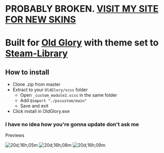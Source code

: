 # PROBABLY BROKEN. [VISIT MY SITE FOR NEW SKINS](https://steamskins.pages.dev/)

# Built for [Old Glory](https://github.com/Jonius7/SteamUI-OldGlory/) with theme set to [Steam-Library](https://github.com/AikoMidori/steam-library)

## How to install

- Clone .zip from master
- Extract to your `OldGlory/scss` folder
  - Open `_custom_module2.scss` in the same folder
  - Add `@import "./pscustom/main"`
  - Save and exit
- Click install in OldGlory.exe

### I have no idea how you're gonna update don't ask me

Previews

![20d;16h;05m](https://user-images.githubusercontent.com/57235791/204658695-d095cc22-efe8-4965-876f-03958c9664b0.gif)
![20d;16h;08m](https://user-images.githubusercontent.com/57235791/204658719-239fa353-ffad-463b-b4df-972a6a2ea5e8.gif)
![20d;16h;09m](https://user-images.githubusercontent.com/57235791/204658722-65bcdc5d-e282-4021-beaf-8bde09a245cf.gif)
